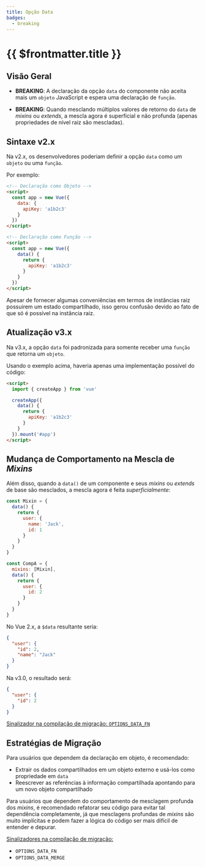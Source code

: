 ```yaml
---
title: Opção Data
badges:
  - breaking
---
```


# {{ $frontmatter.title }} <MigrationBadges :badges="$frontmatter.badges" />

## Visão Geral

- **BREAKING**: A declaração da opção `data` do componente não aceita mais um `objeto` JavaScript e espera uma declaração de `função`.

- **BREAKING**: Quando mesclando múltiplos valores de retorno do `data` de _mixins_ ou _extends_, a mescla agora é superficial e não profunda (apenas propriedades de nível raiz são mescladas).

## Sintaxe v2.x

Na v2.x, os desenvolvedores poderiam definir a opção `data` como um `objeto` ou uma `função`.

Por exemplo:

```html
<!-- Declaração como Objeto -->
<script>
  const app = new Vue({
    data: {
      apiKey: 'a1b2c3'
    }
  })
</script>

<!-- Declaração como Função -->
<script>
  const app = new Vue({
    data() {
      return {
        apiKey: 'a1b2c3'
      }
    }
  })
</script>
```

Apesar de fornecer algumas conveniências em termos de instâncias raiz possuirem um estado compartilhado, isso gerou confusão devido ao fato de que só é possível na instância raiz.

## Atualização v3.x

Na v3.x, a opção `data` foi padronizada para somente receber uma `função` que retorna um `objeto`.

Usando o exemplo acima, haveria apenas uma implementação possível do código:

```html
<script>
  import { createApp } from 'vue'

  createApp({
    data() {
      return {
        apiKey: 'a1b2c3'
      }
    }
  }).mount('#app')
</script>
```

## Mudança de Comportamento na Mescla de _Mixins_

Além disso, quando a `data()` de um componente e seus _mixins_ ou _extends_ de base são mesclados, a mescla agora é feita *superficialmente*:

```js
const Mixin = {
  data() {
    return {
      user: {
        name: 'Jack',
        id: 1
      }
    }
  }
}

const CompA = {
  mixins: [Mixin],
  data() {
    return {
      user: {
        id: 2
      }
    }
  }
}
```

No Vue 2.x, a `$data` resultante seria:

```json
{
  "user": {
    "id": 2,
    "name": "Jack"
  }
}
```

Na v3.0, o resultado será:

```json
{
  "user": {
    "id": 2
  }
}
```

[Sinalizador na compilação de migração: `OPTIONS_DATA_FN`](migration-build.html#configuracao-de-compatibilidade)

## Estratégias de Migração

Para usuários que dependem da declaração em objeto, é recomendado:

- Extrair os dados compartilhados em um objeto externo e usá-los como propriedade em `data`
- Reescrever as referências à informação compartilhada apontando para um novo objeto compartilhado

Para usuários que dependem do comportamento de mesclagem profunda dos _mixins_, é recomendado refatorar seu código para evitar tal dependência completamente, já que mesclagens profundas de _mixins_ são muito implícitas e podem fazer a lógica do código ser mais difícil de entender e depurar.

[Sinalizadores na compilação de migração:](migration-build.html#configuracao-de-compatibilidade)

- `OPTIONS_DATA_FN`
- `OPTIONS_DATA_MERGE`
